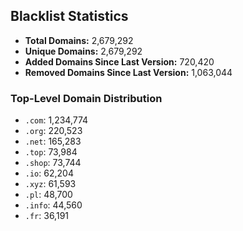 ## Blacklist Statistics

- **Total Domains:** 2,679,292
- **Unique Domains:** 2,679,292
- **Added Domains Since Last Version:** 720,420
- **Removed Domains Since Last Version:** 1,063,044

### Top-Level Domain Distribution

-  `.com`: 1,234,774
-  `.org`: 220,523
-  `.net`: 165,283
-  `.top`: 73,984
-  `.shop`: 73,744
-  `.io`: 62,204
-  `.xyz`: 61,593
-  `.pl`: 48,700
-  `.info`: 44,560
-  `.fr`: 36,191
